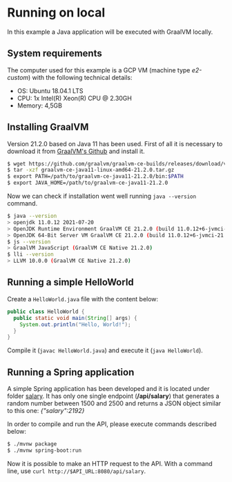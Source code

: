 # Running on local

In this example a Java application will be executed with GraalVM locally.

## System requirements
The computer used for this example is a GCP VM (machine type _e2-custom_) with the following technical details:
- OS: Ubuntu 18.04.1 LTS
- CPU: 1x Intel(R) Xeon(R) CPU @ 2.30GH
- Memory: 4,5GB

## Installing GraalVM
Version 21.2.0 based on Java 11 has been used. First of all it is necessary to download it from [GraalVM's Github](https://github.com/graalvm/graalvm-ce-builds/releases/tag/vm-21.2.0) and install it.

```bash
$ wget https://github.com/graalvm/graalvm-ce-builds/releases/download/vm-21.2.0/graalvm-ce-java11-linux-amd64-21.2.0.tar.gz
$ tar -xzf graalvm-ce-java11-linux-amd64-21.2.0.tar.gz
$ export PATH=/path/to/graalvm-ce-java11-21.2.0/bin:$PATH
$ export JAVA_HOME=/path/to/graalvm-ce-java11-21.2.0
```

Now we can check if installation went well running `java --version` command.
```bash
$ java --version
> openjdk 11.0.12 2021-07-20
> OpenJDK Runtime Environment GraalVM CE 21.2.0 (build 11.0.12+6-jvmci-21.2-b08)
> OpenJDK 64-Bit Server VM GraalVM CE 21.2.0 (build 11.0.12+6-jvmci-21.2-b08, mixed mode, sharing)
$ js --version
> GraalVM JavaScript (GraalVM CE Native 21.2.0)
$ lli --version
> LLVM 10.0.0 (GraalVM CE Native 21.2.0)
```

## Running a simple HelloWorld
Create a `HelloWorld.java` file with the content below:

```java
public class HelloWorld {
  public static void main(String[] args) {
    System.out.println("Hello, World!");
  }
}
```

Compile it (`javac HelloWorld.java`) and execute it (`java HelloWorld`).

## Running a Spring application

A simple Spring application has been developed and it is located under folder [salary](./salary).
It has only one single endpoint (**/api/salary**) that generates a random number between 1500 and 2500 and returns a JSON object similar to this one: _{"salary":2192}_

In order to compile and run the API, please execute commands described below:
```bash
$ ./mvnw package
$ ./mvnw spring-boot:run
```

Now it is possible to make an HTTP request to the API. With a command line, use `curl http://$API_URL:8080/api/salary`.